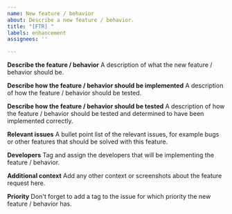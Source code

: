 ```yaml
---
name: New feature / behavior
about: Describe a new feature / behavior.
title: "[FTR] "
labels: enhancement
assignees: ''

---
```


**Describe the feature / behavior**
A description of what the new feature / behavior should be.

**Describe how the feature / behavior should be implemented**
A description of how the feature / behavior should be tested.

**Describe how the feature / behavior should be tested**
A description of how the feature / behavior should be tested and determined to have been implemented correctly.

**Relevant issues**
A bullet point list of the relevant issues, for example bugs or other features that should be solved with this feature.

**Developers**
Tag and assign the developers that will be implementing the feature / behavior.

**Additional context**
Add any other context or screenshots about the feature request here.

**Priority**
Don't forget to add a tag to the issue for which priority the new feature / behavior has.
